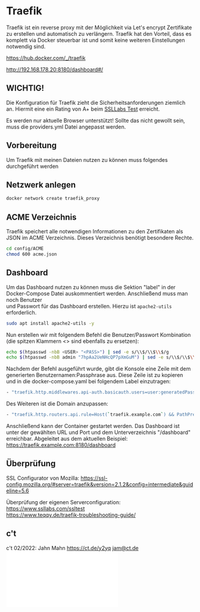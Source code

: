 # Traefik

Traefik ist ein reverse proxy mit der Möglichkeit via Let's encrypt Zertifikate zu erstellen und automatisch zu verlängern. Traefik hat den Vorteil, dass es komplett via Docker steuerbar ist und somit keine weiteren Einstellungen notwendig sind.

https://hub.docker.com/_/traefik  

http://192.168.178.20:8180/dashboard#/  

## WICHTIG!
Die Konfiguration für Traefik zieht die Sicherheitsanforderungen ziemlich an. Hiermit eine ein Rating von A+ beim [SSLLabs Test](https://www.ssllabs.com/ssltest) erreicht.

Es werden nur aktuelle Browser unterstützt! Sollte das nicht gewollt sein, muss die 
providers.yml Datei angepasst werden. 

## Vorbereitung
Um Traefik mit meinen Dateien nutzen zu können muss folgendes durchgeführt werden

## Netzwerk anlegen
```bash
docker network create traefik_proxy
```

## ACME Verzeichnis
Traefik speichert alle notwendigen Informationen zu den Zertifikaten als JSON im ACME Verzeichnis. Dieses Verzeichnis benötigt besondere Rechte.

```bash
cd config/ACME
chmod 600 acme.json
```

## Dashboard
Um das Dashboard nutzen zu können muss die Sektion "label" in der Docker-Compose Datei auskommentiert werden. Anschließend muss man noch Benutzer  
und Passwort für das Dashboard erstellen. Hierzu ist ````apache2-utils```` erforderlich.
````bash
sudo apt install apache2-utils -y
````

Nun erstellen wir mit folgendem Befehl die Benutzer/Passwort Kombination (die spitzen Klammern <> sind ebenfalls zu ersetzen): 

````bash
echo $(htpasswd -nbB <USER> "<PASS>") | sed -e s/\\$/\\$\\$/g
echo $(htpasswd -nbB admin "7hpAa2UeNHcQP7pXmGuM") | sed -e s/\\$/\\$\\$/g
````
 Nachdem der Befehl ausgeführt wurde, gibt die Konsole eine Zeile mit dem generierten Benutzernamen:Passphrase aus. Diese Zeile ist zu kopieren und in die docker-compose.yaml bei folgendem Label einzutragen:

````bash
- "traefik.http.middlewares.api-auth.basicauth.users=user:generatedPass"
````

Des Weiteren ist die Domain anzupassen:

````bash
- "traefik.http.routers.api.rule=Host(`traefik.example.com`) && PathPrefix(`/dashboard`)"
````

Anschließend kann der Container gestartet werden. Das Dashboard ist unter der gewählten URL und Port und dem Unterverzeichnis "/dashboard" erreichbar. Abgeleitet aus dem aktuellen Beispiel:
https://traefik.example.com:8180/dashboard

## Überprüfung
SSL Configurator von Mozilla:  https://ssl-config.mozilla.org/#server=traefik&version=2.1.2&config=intermediate&guideline=5.6

Überprüfung der eigenen Serverconfiguration:  
https://www.ssllabs.com/ssltest  
https://www.teqqy.de/traefik-troubleshooting-guide/  

## c't
c't 02/2022: Jahn Mahn https://ct.de/y2yq  jam@ct.de
![Transportverschlüsselungsverwirrung](./attachements/Transportverschl%C3%BCsselungsverwirrung.pdf)